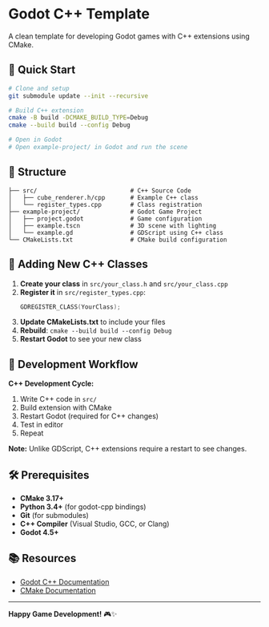 # Godot C++ Template

A clean template for developing Godot games with C++ extensions using CMake.

## 🚀 Quick Start

```bash
# Clone and setup
git submodule update --init --recursive

# Build C++ extension
cmake -B build -DCMAKE_BUILD_TYPE=Debug
cmake --build build --config Debug

# Open in Godot
# Open example-project/ in Godot and run the scene
```

## 📁 Structure

```
├── src/                          # C++ Source Code
│   ├── cube_renderer.h/cpp       # Example C++ class
│   └── register_types.cpp        # Class registration
├── example-project/              # Godot Game Project
│   ├── project.godot             # Game configuration
│   ├── example.tscn              # 3D scene with lighting
│   └── example.gd                # GDScript using C++ class
└── CMakeLists.txt                # CMake build configuration
```

## 🔧 Adding New C++ Classes

1. **Create your class** in `src/your_class.h` and `src/your_class.cpp`
2. **Register it** in `src/register_types.cpp`:
   ```cpp
   GDREGISTER_CLASS(YourClass);
   ```
3. **Update CMakeLists.txt** to include your files
4. **Rebuild**: `cmake --build build --config Debug`
5. **Restart Godot** to see your new class

## 🎯 Development Workflow

**C++ Development Cycle:**
1. Write C++ code in `src/`
2. Build extension with CMake
3. Restart Godot (required for C++ changes)
4. Test in editor
5. Repeat

**Note:** Unlike GDScript, C++ extensions require a restart to see changes.

## 🛠️ Prerequisites

- **CMake 3.17+**
- **Python 3.4+** (for godot-cpp bindings)
- **Git** (for submodules)
- **C++ Compiler** (Visual Studio, GCC, or Clang)
- **Godot 4.5+**

## 📚 Resources

- [Godot C++ Documentation](https://docs.godotengine.org/en/stable/tutorials/scripting/gdextension/)
- [CMake Documentation](https://cmake.org/documentation/)

---

**Happy Game Development!** 🎮✨